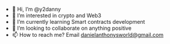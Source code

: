 - 👋 Hi, I’m @y2danny
- 👀 I’m interested in crypto and Web3 
- 🌱 I’m currently learning Smart contracts development
- 💞️ I’m looking to collaborate on anything positive
- 📫 How to reach me? Email danielanthonysworld@gmail.com

<!---
y2danny/y2danny is a ✨ special ✨ repository because its `README.md` (this file) appears on your GitHub profile.
You can click the Preview link to take a look at your changes.
--->
